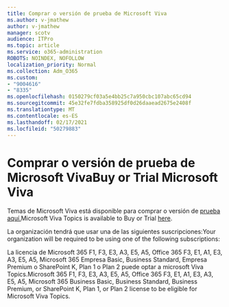 ```yaml
---
title: Comprar o versión de prueba de Microsoft Viva
ms.author: v-jmathew
author: v-jmathew
manager: scotv
audience: ITPro
ms.topic: article
ms.service: o365-administration
ROBOTS: NOINDEX, NOFOLLOW
localization_priority: Normal
ms.collection: Adm_O365
ms.custom:
- "9004616"
- "8335"
ms.openlocfilehash: 0150279cf03a5e4bb25c7a950cbc107abc65cd94
ms.sourcegitcommit: 45e32fe7fdba358925df0d26daaead2675e2408f
ms.translationtype: MT
ms.contentlocale: es-ES
ms.lasthandoff: 02/17/2021
ms.locfileid: "50279883"
---
```

# <a name="buy-or-trial-microsoft-viva"></a><span data-ttu-id="50d08-102">Comprar o versión de prueba de Microsoft Viva</span><span class="sxs-lookup"><span data-stu-id="50d08-102">Buy or Trial Microsoft Viva</span></span>

<span data-ttu-id="50d08-103">Temas de Microsoft Viva está disponible para comprar o versión de [prueba aquí.](https://aka.ms/BuyVivaTopics)</span><span class="sxs-lookup"><span data-stu-id="50d08-103">Microsoft Viva Topics is available to Buy or Trial [here](https://aka.ms/BuyVivaTopics).</span></span>

<span data-ttu-id="50d08-104">La organización tendrá que usar una de las siguientes suscripciones:</span><span class="sxs-lookup"><span data-stu-id="50d08-104">Your organization will be required to be using one of the following subscriptions:</span></span>

<span data-ttu-id="50d08-105">La licencia de Microsoft 365 F1, F3, E3, A3, E5, A5, Office 365 F3, E1, A1, E3, A3, E5, A5, Microsoft 365 Empresa Basic, Business Standard, Empresa Premium o SharePoint K, Plan 1 o Plan 2 puede optar a microsoft Viva Topics.</span><span class="sxs-lookup"><span data-stu-id="50d08-105">Microsoft 365 F1, F3, E3, A3, E5, A5, Office 365 F3, E1, A1, E3, A3, E5, A5, Microsoft 365 Business Basic, Business Standard, Business Premium, or SharePoint K, Plan 1, or Plan 2 license to be eligible for Microsoft Viva Topics.</span></span>
